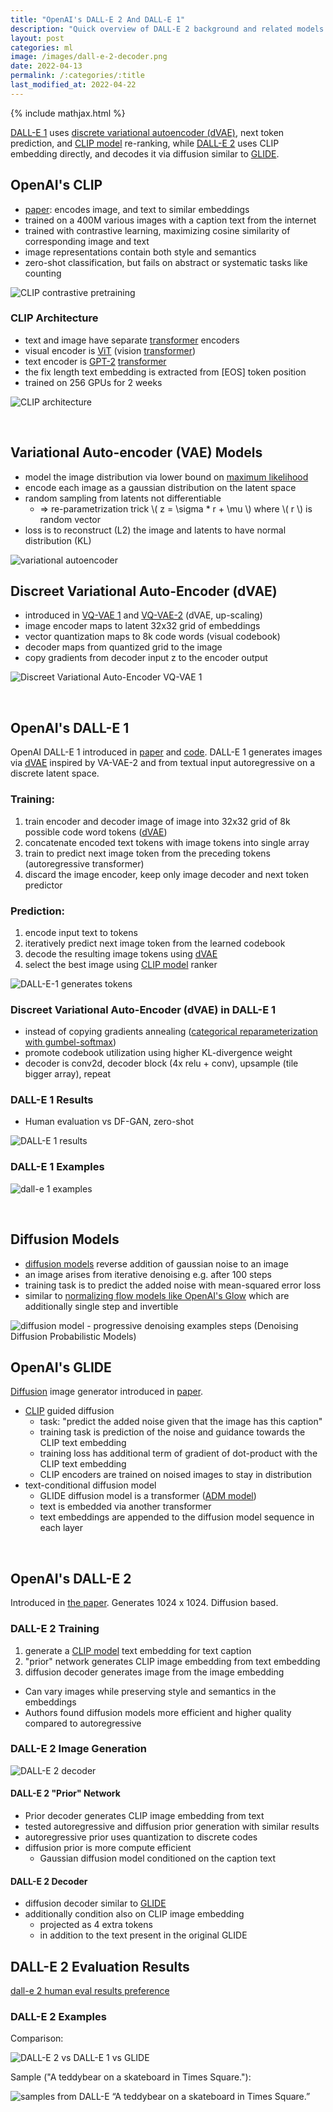 ```yaml
---
title: "OpenAI's DALL-E 2 And DALL-E 1"
description: "Quick overview of DALL-E 2 background and related models CLIP, and GLIDE"
layout: post
categories: ml
image: /images/dall-e-2-decoder.png
date: 2022-04-13
permalink: /:categories/:title
last_modified_at: 2022-04-22
---
```


{% include mathjax.html %}

[DALL-E 1](#openais-dall-e-1) uses [discrete variational autoencoder (dVAE)](#discreet-variational-auto-encoder-dvae), next token prediction, and [CLIP model](#openais-clip) re-ranking,
while [DALL-E 2](#openais-dall-e-2) uses CLIP embedding directly, and decodes it via diffusion similar to [GLIDE](#openais-glide).


## OpenAI's CLIP
- [paper](https://openai.com/blog/clip/): encodes image, and text to similar embeddings
- trained on a 400M various images with a caption text from the internet
- trained with contrastive learning, maximizing cosine similarity of corresponding image and text
- image representations contain both style and semantics
- zero-shot classification, but fails on abstract or systematic tasks like counting

![CLIP contrastive pretraining](/images/clip-contrastive-pretraining.png)


### CLIP Architecture
- text and image have separate [transformer](/ml/transformers-self-attention-mechanism-simplified) encoders
- visual encoder is [ViT](https://arxiv.org/pdf/2010.11929.pdf) (vision [transformer](/ml/transformers-self-attention-mechanism-simplified))
- text encoder is [GPT-2](https://cdn.openai.com/better-language-models/language_models_are_unsupervised_multitask_learners.pdf) [transformer](/ml/transformers-self-attention-mechanism-simplified)
- the fix length text embedding is extracted from \[EOS\] token position
- trained on 256 GPUs for 2 weeks

![CLIP architecture](/images/clip-architecture.png)

<br>

## Variational Auto-encoder (VAE) Models
- model the image distribution via lower bound on [maximum likelihood](http://paulrubenstein.co.uk/variational-autoencoders-are-not-autoencoders/)
- encode each image as a gaussian distribution on the latent space
- random sampling from latents not differentiable
  - => re-parametrization trick \\( z = \sigma * r + \mu \\) where \\( r \\) is random vector
- loss is to reconstruct (L2) the image and latents to have normal distribution (KL)

![variational autoencoder](/images/variational-autoencoder.drawio.svg)


## Discreet Variational Auto-Encoder (dVAE)
- introduced in [VQ-VAE 1](https://arxiv.org/pdf/1711.00937.pdf) and [VQ-VAE-2](https://proceedings.neurips.cc/paper/2019/file/5f8e2fa1718d1bbcadf1cd9c7a54fb8c-Paper.pdf) (dVAE, up-scaling)
- image encoder maps to latent 32x32 grid of embeddings
- vector quantization maps to 8k code words (visual codebook)
- decoder maps from quantized grid to the image
- copy gradients from decoder input z to the encoder output

![Discreet Variational Auto-Encoder VQ-VAE 1](/images/vq-vae-encoding-decoding.png)


<br>

## OpenAI's DALL-E 1

OpenAI DALL-E 1 introduced in [paper](https://arxiv.org/pdf/2102.12092.pdf) and [code](https://github.com/openai/DALL-E/blob/5be4b236bc3ade6943662354117a0e83752cc322/dall_e/decoder.py#L13).
DALL-E 1 generates images via [dVAE](#discreet-variational-auto-encoder-dvae) inspired by VA-VAE-2 and from textual input autoregressive on a discrete latent space.


### Training:
1. train encoder and decoder image of image into 32x32 grid of 8k possible code word tokens ([dVAE](#discreet-variational-auto-encoder-dvae))
2. concatenate encoded text tokens with image tokens into single array
3. train to predict next image token from the preceding tokens (autoregressive transformer)
4. discard the image encoder, keep only image decoder and next token predictor


### Prediction:
1. encode input text to tokens
2. iteratively predict next image token from the learned codebook
3. decode the resulting image tokens using [dVAE](#discreet-variational-auto-encoder-dvae)
4. select the best image using [CLIP model](#openais-clip) ranker

![DALL-E-1 generates tokens](/images/dall-e-1-generate.drawio.svg)

	
### Discreet Variational Auto-Encoder (dVAE) in DALL-E 1
- instead of copying gradients annealing ([categorical reparameterization with gumbel-softmax](https://arxiv.org/pdf/1611.01144.pdf))
- promote codebook utilization using higher KL-divergence weight
- decoder is conv2d, decoder block (4x relu + conv), upsample (tile bigger array), repeat


### DALL-E 1 Results
- Human evaluation vs DF-GAN, zero-shot
 
![DALL-E 1 results](/images/dall-e-1-results.png)


### DALL-E 1 Examples

![dall-e 1 examples](/images/dall-e-1-examples.png)

<br>

## Diffusion Models
  - [diffusion models](https://arxiv.org/pdf/2006.11239.pdf) reverse addition of gaussian noise to an image
  - an image arises from iterative denoising e.g. after 100 steps
  - training task is to predict the added noise with mean-squared error loss
  - similar to [normalizing flow models like OpenAI's Glow](/ml/openais-glow-flow-based-model-teardown) which are additionally single step and invertible

![diffusion model - progressive denoising examples steps (Denoising Diffusion Probabilistic Models)](/images/diffusion-model-example-steps.png)

## OpenAI's GLIDE
[Diffusion](#diffusion-models) image generator introduced  in [paper](https://arxiv.org/pdf/2112.10741.pdf).
- [CLIP](#openais-clip-model) guided diffusion
  - task: "predict the added noise given that the image has this caption" 
  - training task is prediction of the noise and guidance towards the CLIP text embedding
  - training loss has additional term of gradient of dot-product with the CLIP text embedding
  - CLIP encoders are trained on noised images to stay in distribution
- text-conditional diffusion model
  - GLIDE diffusion model is a transformer ([ADM model](https://arxiv.org/pdf/2105.05233.pdf))
  - text is embedded via another transformer
  - text embeddings are appended to the diffusion model sequence in each layer

<br>

## OpenAI's DALL-E 2

Introduced in [the paper](https://arxiv.org/pdf/2204.06125.pdf). Generates 1024 x 1024. Diffusion based.

### DALL-E 2 Training
1. generate a [CLIP model](#openais-clip) text embedding for text caption
2. "prior" network generates CLIP image embedding from text embedding
3. diffusion decoder generates image from the image embedding

- Can vary images while preserving style and semantics in the embeddings
- Authors found diffusion models more efficient and higher quality compared to autoregressive


### DALL-E 2 Image Generation

![DALL-E 2 decoder](/images/dall-e-2-decoder.png)

#### DALL-E 2 "Prior" Network
- Prior decoder generates CLIP image embedding from text
- tested autoregressive and diffusion prior generation with similar results
- autoregressive prior uses quantization to discrete codes
- diffusion prior is more compute efficient
  - Gaussian diffusion model conditioned on the caption text
  
#### DALL-E 2 Decoder 
- diffusion decoder similar to [GLIDE](#openais-glide)
- additionally condition also on CLIP image embedding
  - projected as 4 extra tokens
  - in addition to the text present in the original GLIDE

## DALL-E 2 Evaluation Results 

[dall-e 2 human eval results preference](/images/dall-e-2-results.png)

### DALL-E 2 Examples

Comparison:

![DALL-E 2 vs DALL-E 1 vs GLIDE](/images/dall-e-2-vs-dall-e-1-vs-GLIDE.png)

Sample ("A teddybear on a skateboard in Times Square."):

![samples from DALL-E “A teddybear on a skateboard in Times Square.”](/images/dall-e-2-random-images.png)